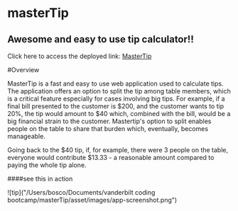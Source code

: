# masterTip

## Awesome and easy to use tip calculator!!

Click here to access the deployed link: [MasterTip](https://mastertip.herokuapp.com/) 

#Overview 

MasterTip is a fast and easy to use web application used to calculate tips. 
The application offers an option to split the tip among table members, which is a critical feature especially for cases involving big tips. 
For example, if a final bill presented to the customer is $200, and the customer wants to tip 20%, the tip would amount to $40 which, combined with the bill, would be a big financial strain to the customer. Mastertip's option to split enables people on the table to share that burden which, eventually, becomes manageable. 

Going back to the $40 tip, if, for example, there were 3 people on the table, everyone would contribute $13.33 - a reasonable amount compared to paying the whole tip alone.

####see this in action

![tip]("/Users/bosco/Documents/vanderbilt coding bootcamp/masterTip/asset/images/app-screenshot.png")